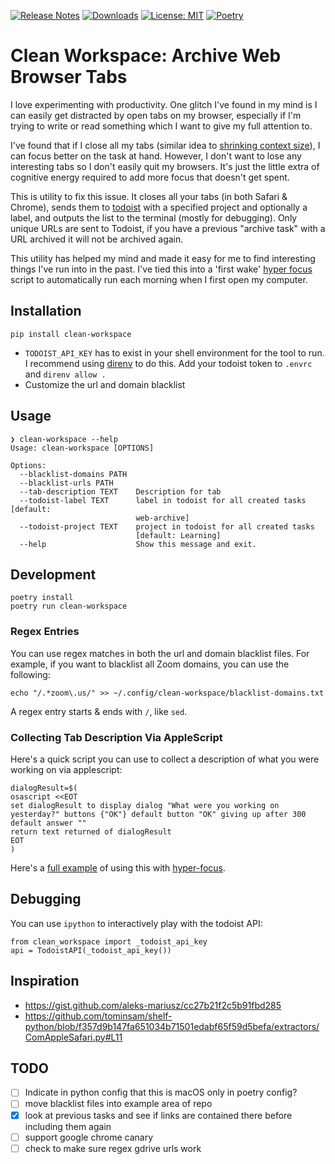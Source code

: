 <!-- trunk-ignore-all(trufflehog/GitHubOauth2) -->
<!-- trunk-ignore-all(markdownlint/MD041) -->

[![Release Notes](https://img.shields.io/github/release/iloveitaly/clean-browser)](https://github.com/iloveitaly/clean-browser/releases)
[![Downloads](https://static.pepy.tech/badge/clean-workspace/month)](https://pepy.tech/project/clean-workspace)
[![License: MIT](https://img.shields.io/badge/License-MIT-yellow.svg)](https://opensource.org/licenses/MIT)
[![Poetry](https://img.shields.io/endpoint?url=https://python-poetry.org/badge/v0.json)](https://python-poetry.org/)

# Clean Workspace: Archive Web Browser Tabs

I love experimenting with productivity. One glitch I've found in my mind is I can easily
get distracted by open tabs on my browser, especially if I'm trying to write or read something which I want to give
my full attention to.

I've found that if I close all my tabs (similar idea to [shrinking context size](http://mikebian.co/improve-motivation-and-focus-with-small-contexts/)), I can focus better on the task at hand. However, I don't
want to lose any interesting tabs so I don't easily quit my browsers. It's just the little extra of cognitive energy required to add more focus that doesn't get spent.

This is utility to fix this issue. It closes all your tabs (in both Safari & Chrome), sends them to [todoist](https://mikebian.co/todoist)
with a specified project and optionally a label, and outputs the list to the terminal (mostly for debugging). Only unique URLs are sent to Todoist, if you have a previous "archive task" with a URL archived it will not be archived again.

This utility has helped my mind and made it easy for me to find interesting things I've run into in the past. I've tied this into a 'first wake' [hyper focus](https://mikebian.co/hyper-focus) script to automatically run each morning when I first open my computer.

## Installation

```shell
pip install clean-workspace
```

- `TODOIST_API_KEY` has to exist in your shell environment for the tool to run.
  I recommend using [direnv](https://direnv.net/) to do this. Add your todoist token to `.envrc` and `direnv allow .`
- Customize the url and domain blacklist

## Usage

```shell
❯ clean-workspace --help
Usage: clean-workspace [OPTIONS]

Options:
  --blacklist-domains PATH
  --blacklist-urls PATH
  --tab-description TEXT    Description for tab
  --todoist-label TEXT      label in todoist for all created tasks  [default:
                            web-archive]
  --todoist-project TEXT    project in todoist for all created tasks
                            [default: Learning]
  --help                    Show this message and exit.
```

## Development

```shell
poetry install
poetry run clean-workspace
```

### Regex Entries

You can use regex matches in both the url and domain blacklist files. For example, if you want to blacklist all Zoom domains, you can use the following:

```shell
echo "/.*zoom\.us/" >> ~/.config/clean-workspace/blacklist-domains.txt
```

A regex entry starts & ends with `/`, like `sed`.

### Collecting Tab Description Via AppleScript

Here's a quick script you can use to collect a description of what you were working on via applescript:

```shell
dialogResult=$(
osascript <<EOT
set dialogResult to display dialog "What were you working on yesterday?" buttons {"OK"} default button "OK" giving up after 300 default answer ""
return text returned of dialogResult
EOT
)
```

Here's a [full example](https://github.com/iloveitaly/dotfiles/blob/648010ec9a9c8f1fb0aa70be138994689f3bbfb3/.config/focus/initial_wake.sh#L42-L53) of using this with [hyper-focus](https://www.raycast.com/iloveitaly/hyper-focus).

## Debugging

You can use `ipython` to interactively play with the todoist API:

```shell
from clean_workspace import _todoist_api_key
api = TodoistAPI(_todoist_api_key())
```

## Inspiration

- <https://gist.github.com/aleks-mariusz/cc27b21f2c5b91fbd285>
- <https://github.com/tominsam/shelf-python/blob/f357d9b147fa651034b71501edabf65f59d5befa/extractors/ComAppleSafari.py#L11>

## TODO

- [ ] Indicate in python config that this is macOS only in poetry config?
- [ ] move blacklist files into example area of repo
- [x] look at previous tasks and see if links are contained there before including them again
- [ ] support google chrome canary
- [ ] check to make sure regex gdrive urls work
